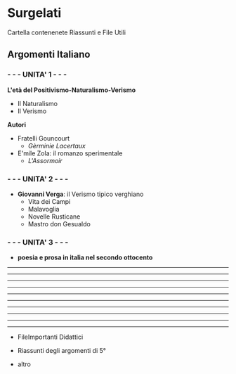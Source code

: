 # Surgelati

Cartella contenenete Riassunti e File Utili

## Argomenti Italiano

### - - -  UNITA' 1 - - - 
**L'età del Positivismo-Naturalismo-Verismo**
- Il Naturalismo
- Il Verismo

**Autori**
- Fratelli Gouncourt
	- *Gèrminie Lacertaux*
- E'mile Zola: il romanzo sperimentale
	- *L'Assormoir*

### - - - UNITA' 2 - - - 
- **Giovanni Verga**: il Verismo tipico verghiano
	- Vita dei Campi
	- Malavoglia
	- Novelle Rusticane
	- Mastro don Gesualdo
### - - - UNITA' 3	- - -
- **poesia e prosa in italia nel secondo ottocento**
****
****
****
****
****
****
****
****
****
****
- FileImportanti Didattici

- Riassunti degli argomenti di 5°

- altro
<!--stackedit_data:
eyJoaXN0b3J5IjpbMjAwMTg5NzYxLC05OTk1Njk0NjYsMTg5Mz
g2NTg1MiwyMjE0NzU5MzMsMTY4MzgxMDUxNCwtNTQxMzEzNjI0
LDEzMzQ2OTU2MzAsLTE3Mjg1MTYzMDMsMTc2MDYyNDIzNyw0Mj
c4MTgwOTMsLTI2MTExNTQ5LDIxMzAxOTU3ODRdfQ==
-->